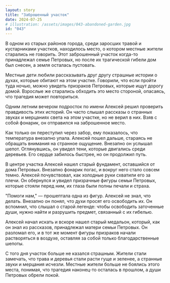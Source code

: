```yaml
---
layout: story
title: "Заброшенный участок"
date: 2024-07-25
# illustration: /assets/images/043-abandoned-garden.jpg
id: "043"
---
```



В одном из старых районов города, среди заросших травой и кустарниками участков, находилось место, о котором местные жители старались не говорить. Этот заброшенный участок когда-то принадлежал семье Петровых, но после их трагической гибели дом был снесен, а земля осталась пустовать.

Местные дети любили рассказывать друг другу страшные истории о духах, которые обитают на этом участке. Говорили, что если пройти туда ночью, можно увидеть призраков Петровых, которые ищут дорогу домой. Взрослые же старались обходить это место стороной, опасаясь, что трагедия может повториться.

Одним летним вечером подросток по имени Алексей решил проверить правдивость этих историй. Он часто слышал рассказы о странных звуках и мерцаниях света на этом участке, но не верил в них. Взяв с собой фонарик, он отправился на заброшенное место.

Как только он переступил через забор, ему показалось, что температура внезапно упала. Алексей пошел дальше, стараясь не обращать внимания на странное ощущение. Внезапно он услышал шепот. Оглянувшись, он увидел тени, которые двигались среди деревьев. Его сердце забилось быстрее, но он продолжил путь.

В центре участка Алексей нашел старый фундамент, оставшийся от дома Петровых. Внезапно фонарик погас, и вокруг него стало совсем темно. Алексей почувствовал, как холодные руки схватили его за плечи. Он обернулся и увидел призрачные фигуры семьи Петровых, которые стояли перед ним, их глаза были полны печали и страха.

"Помоги нам," — прошептала одна из фигур. Алексей не знал, что делать. Внезапно он понял, что духи просят его освободить их. Он вспомнил, что слышал о старой легенде: чтобы освободить заточенные души, нужно найти и разрушить предмет, связанный с их гибелью.

Алексей начал искать и вскоре нашел старый медальон, который, как он знал из рассказов, принадлежал матери семьи Петровых. Он разломал его, и в тот же момент фигуры призраков начали растворяться в воздухе, оставляя за собой только благодарственные шепоты.

С того дня участок больше не казался страшным. Жители стали замечать, что трава и деревья стали расти гуще и зеленее, а странные звуки и мерцания исчезли. Местные жители больше не боялись этого места, понимая, что трагедия наконец-то осталась в прошлом, а души Петровых обрели покой.